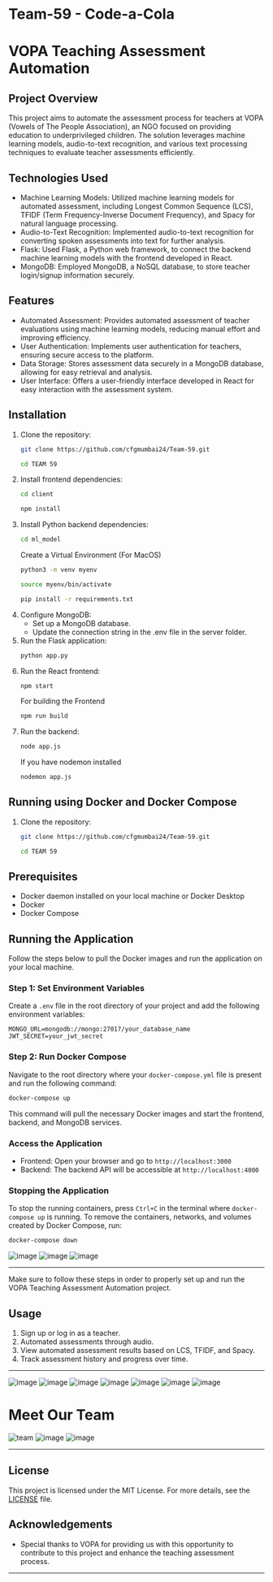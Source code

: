 # Team-59 - Code-a-Cola
# VOPA Teaching Assessment Automation

## Project Overview
This project aims to automate the assessment process for teachers at VOPA (Vowels of The People Association), an NGO focused on providing education to underprivileged children. The solution leverages machine learning models, audio-to-text recognition, and various text processing techniques to evaluate teacher assessments efficiently.

## Technologies Used
- Machine Learning Models: Utilized machine learning models for automated assessment, including Longest Common Sequence (LCS), TFIDF (Term Frequency-Inverse Document Frequency), and Spacy for natural language processing.
- Audio-to-Text Recognition: Implemented audio-to-text recognition for converting spoken assessments into text for further analysis.
- Flask: Used Flask, a Python web framework, to connect the backend machine learning models with the frontend developed in React.
- MongoDB: Employed MongoDB, a NoSQL database, to store teacher login/signup information securely.

## Features
- Automated Assessment: Provides automated assessment of teacher evaluations using machine learning models, reducing manual effort and improving efficiency.
- User Authentication: Implements user authentication for teachers, ensuring secure access to the platform.
- Data Storage: Stores assessment data securely in a MongoDB database, allowing for easy retrieval and analysis.
- User Interface: Offers a user-friendly interface developed in React for easy interaction with the assessment system.


## Installation
1. Clone the repository: 
   ```bash
   git clone https://github.com/cfgmumbai24/Team-59.git
   ```
   ```bash
   cd TEAM 59
   ```
2. Install frontend dependencies: 
    ```bash
   cd client
   ```
   ```bash
   npm install
   ```
3. Install Python backend dependencies:
    ```bash
    cd ml_model
    ```
    Create a Virtual Environment (For MacOS)
     ```bash
    python3 -m venv myenv
    ```
      ```bash
    source myenv/bin/activate
    ```
    ```bash
    pip install -r requirements.txt
    ```
5. Configure MongoDB: 
   - Set up a MongoDB database.
   - Update the connection string in the .env file in the server folder.
6. Run the Flask application: 
   ```bash
   python app.py
   ```
7. Run the React frontend: 
   ```bash
   npm start
   ```
   For building the Frontend
   ```bash
   npm run build
   ```
8. Run the backend: 
   ```bash
   node app.js
   ```
   If you have nodemon installed
   ```bash
   nodemon app.js
   ```
## Running using Docker and Docker Compose

1. Clone the repository: 
   ```bash
   git clone https://github.com/cfgmumbai24/Team-59.git
   ```
   ```bash
   cd TEAM 59
   ```
## Prerequisites

- Docker daemon installed on your local machine or Docker Desktop
- Docker
- Docker Compose


## Running the Application

Follow the steps below to pull the Docker images and run the application on your local machine.

### Step 1: Set Environment Variables

Create a `.env` file in the root directory of your project and add the following environment variables:

```env
MONGO_URL=mongodb://mongo:27017/your_database_name
JWT_SECRET=your_jwt_secret
```

### Step 2: Run Docker Compose

Navigate to the root directory where your `docker-compose.yml` file is present and run the following command:

```sh
docker-compose up
```

This command will pull the necessary Docker images and start the frontend, backend, and MongoDB services.

### Access the Application

- Frontend: Open your browser and go to `http://localhost:3000`
- Backend: The backend API will be accessible at `http://localhost:4000`

### Stopping the Application

To stop the running containers, press `Ctrl+C` in the terminal where `docker-compose up` is running. To remove the containers, networks, and volumes created by Docker Compose, run:

```sh
docker-compose down
```

![image](https://github.com/harshnayangithub/Striver_Sheet_DSA/assets/126700987/4fb75d29-a01f-4315-ac31-85dbc6d0e8be)
![image](https://github.com/harshnayangithub/Striver_Sheet_DSA/assets/126700987/a7e3adb7-9ba1-4234-bdae-6f97f0ad3ad2)
![image](https://github.com/harshnayangithub/Striver_Sheet_DSA/assets/126700987/2ea1a657-49ec-4bb2-8a79-b77d6f41dc31)

---

Make sure to follow these steps in order to properly set up and run the VOPA Teaching Assessment Automation project.

## Usage
1. Sign up or log in as a teacher.
2. Automated assessments through audio.
3. View automated assessment results based on LCS, TFIDF, and Spacy.
4. Track assessment history and progress over time.

---
![image](https://github.com/harshnayangithub/Navjeevan/assets/126700987/c0995c6e-4929-4962-831a-dcb16eeb6032)
![image](https://github.com/harshnayangithub/Navjeevan/assets/126700987/4ea7753d-0ce5-4900-8b2b-9363a018568f)
![image](https://github.com/harshnayangithub/Navjeevan/assets/126700987/fdae9aaa-d174-41dc-adbd-02e6e02d7a8b)
![image](https://github.com/harshnayangithub/Navjeevan/assets/126700987/e3f39034-0978-4322-8eb7-e1698995dd09)
![image](https://github.com/harshnayangithub/Navjeevan/assets/126700987/2a2eeeb4-5592-4a8c-9e18-f2befc041b4a)
![image](https://github.com/harshnayangithub/Navjeevan/assets/126700987/641242f6-6dc8-4853-a3e9-72a04879eec0)
![image](https://github.com/harshnayangithub/Navjeevan/assets/126700987/60ad5e9a-fe03-49bf-8fbd-40408f071e82)

# Meet Our Team

![team](https://github.com/harshnayangithub/Navjeevan/assets/126700987/22ceba2a-a421-4c08-a909-e33131bc15aa)
![image](https://github.com/harshnayangithub/Striver_Sheet_DSA/assets/126700987/ce2e7d6a-1527-4ead-884d-d10da8e8eca9)
![image](https://github.com/harshnayangithub/Striver_Sheet_DSA/assets/126700987/6e3542a5-5150-48ac-bc14-eff3295eb113)

---
## License
This project is licensed under the MIT License. For more details, see the [LICENSE](LICENSE) file.

## Acknowledgements
- Special thanks to VOPA for providing us with this opportunity to contribute to this project and enhance the teaching assessment process.
---
